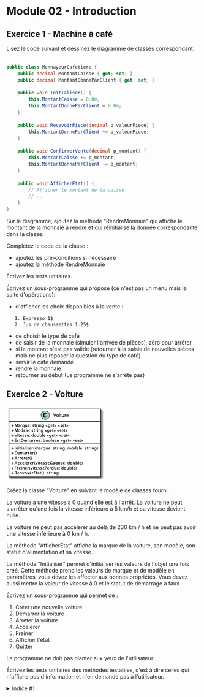 # Module 02 - Introduction

## Exercice 1 - Machine à café

Lisez le code suivant et dessinez le diagramme de classes correspondant.

```csharp

public class MonnayeurCafetiere {
    public decimal MontantCaisse { get; set; }
    public decimal MontantDonneParClient { get; set; }

    public void Initialiser() {
        this.MontantCaisse = 0.0m;
        this.MontantDonneParClient = 0.0m;
    }

    public void RecevoirPiece(decimal p_valeurPiece) {
        this.MontantDonneParClient += p_valeurPiece;
    }

    public void ConfirmerVente(decimal p_montant) {
        this.MontantCaisse += p_montant;
        this.MontantDonneParClient -= p_montant;
    }

    public void AfficherEtat() {
        // Afficher le montant de la caisse
        // ...
    }
}
```

Sur le diagramme, ajoutez la méthode "RendreMonnaie" qui affiche le montant de la monnaie à rendre et qui réinitialise la donnée correspondante dans la classe.

Complétez le code de la classe :

- ajoutez les pré-conditions si nécessaire
- ajoutez la méthode RendreMonnaie

Écrivez les tests unitaires.

Écrivez un sous-programme qui propose (ce n'est pas un menu mais la suite d'opérations):

- d'afficher les choix disponibles à la vente :

```console
   1. Expresso 1$
   2. Jus de chaussettes 1.25$
```

- de choisir le type de café
- de saisir de la monnaie (simuler l'arrivée de pièces), zéro pour arrêter
- si le montant n'est pas valide (retourner à la saisie de nouvelles pièces mais ne plus reposer la question du type de café)
- servir le café demandé
- rendre la monnaie
- retourner au début (Le programme ne s'arrête pas)

## Exercice 2 - Voiture

![Digramme de classes de Voiture](../images/Module02_Introduction/diag/src/Voiture_exercice01/Voiture.png)

Créez la classe "Voiture" en suivant le modèle de classes fourni.

La voiture a une vitesse à 0 quand elle est à l'arrêt. La voiture ne peut s'arrêter qu'une fois la vitesse inférieure à 5 km/h et sa vitesse devient nulle.

La voiture ne peut pas accélerer au delà de 230 km / h et ne peut pas avoir une vitesse inférieure à 0 km / h.

La méthode "AfficherEtat" affiche la marque de la voiture, son modèle, son statut d'alimentation et sa vitesse.

La méthode "Initialiser" permet d'initialiser les valeurs de l'objet une fois créé. Cette méthode prend les valeurs de marque et de modèle en paramètres, vous devez les affecter aux bonnes propriétés. Vous devez aussi mettre la valeur de vitesse à 0 et le statut de démarrage à faux.

Écrivez un sous-programme qui permet de :

1. Créer une nouvelle voiture
2. Démarrer la voiture
3. Arreter la voiture
4. Accelerer
5. Freiner
6. Afficher l'état
7. Quitter

Le programme ne doit pas planter aux yeux de l'utilisateur.

Écrivez les tests unitaires des méthodes testables, c'est à dire celles qui n'affiche pas d'information et n'en demande pas à l'utilisateur.

<details>
    <summary>Indice #1</summary>

Commencez par écrire ajouter les propriétés et les méthodes vides. Si une méthode nécessite une valeur de retour, renvoyez une valeur neutre.

</details>
